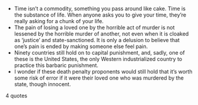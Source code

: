  - Time isn’t a commodity, something you pass around like cake. Time is the substance of life. When anyone asks you to give your time, they’re really asking for a chunk of your life.
 - The pain of losing a loved one by the horrible act of murder is not lessened by the horrible murder of another, not even when it is cloaked as ‘justice’ and state-sanctioned. It is only a delusion to believe that one’s pain is ended by making someone else feel pain.
 - Ninety countries still hold on to capital punishment, and, sadly, one of these is the United States, the only Western industrialized country to practice this barbaric punishment.
 - I wonder if these death penalty proponents would still hold that it’s worth some risk of error if it were their loved one who was murdered by the state, though innocent.

4 quotes